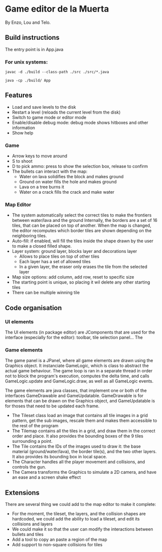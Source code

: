 # Game editor de la Muerta
By Enzo, Lou and Telo.

## Build instructions
The entry point is in App.java
### For unix systems:
```
javac -d ./build --class-path ./src ./src/*.java
```
```
java -cp ./build/ App
```



## Features
- Load and save levels to the disk
- Restart a level (reloads the current level from the disk)
- Switch to game mode or editor mode
- Enable/disable debug mode: debug mode shows hitboxes and other information
- Show help
### Game
- Arrow keys to move around
- S to shoot
- D to pick ammo: press to show the selection box, release to confirm
- The bullets can interact with the map:
  - Water on lava solidifies the block and makes ground
  - Ground on water fills the hole and makes ground
  - Lava on a tree burns it
  - Water on a crack fills the crack and make water
### Map Editor
- The system automatically select the correct tiles to make the frontiers between water/lava and the ground
    Internally, the borders are a set of 16 tiles, that can be placed on top of another. When the map is changed, the editor recomputes which border tiles are shown depending on the neighboring tiles.
- Auto-fill: if enabled, will fill the tiles inside the shape drawn by the user to make a closed filled shape.
- Layer system: ground layer, blocks layer and decorations layer
  - Allows to place tiles on top of other tiles
  - Each layer has a set of allowed tiles
  - In a given layer, the eraser only erases the tile from the selected layer
- Map size options: add column, add row, reset to specific size
- The starting point is unique, so placing it wil delete any other starting tiles
- There can be multiple winning tile

## Code organisation
### UI elements
  The UI elements (in package editor) are JComponents that are used for the interface (especially for the editor): toolbar, tile selection panel...
  The 
  
### Game elements
The game panel is a JPanel, where all game elements are drawn using the Graphics object. It instanciate GameLogic, which is class to abstract the actual game behaviour. The game loop is ran in a separate thread in order not to block the program's execution, computes the delta time, and calls GameLogic.update and GameLogic.draw, as well as all GameLogic events.  

The game elements are java classes, that implement one or both of the interfaces GameDrawable and GameUpdatable. GameDrawable is for elements that can be drawn on the Graphics object, and GameUpdatable is for thoses that need to be updated each frame.  

- The Tileset class load an image that contains all tile images in a grid pattern, get the sub images, rescale them and makes them accessible to the rest of the program  
- The Tilemap contains all the tiles in a grid, and draw them in the correct order and place. It also provides the bounding boxes of the 9 tiles surrounding a point.
- The Tile contains the IDs of the images used to draw it: the base material (ground/water/lava), the border tile(s), and the two other layers. It also provides its bounding box in local space.
- The Character handles all the player movement and collisions, and controls the gun.
- The Camera transforms the Graphics to simulate a 2D camera, and have an ease and a screen shake effect

## Extensions
There are several thing we could add to the map editor to make it complete:
- For the moment, the tileset, the layers, and the collision shapes are hardcoded, we could add the ability to load a tileset, and edit its collisions and layers
- We could make it so that the user can modify the interactions between bullets and tiles
- Add a tool to copy an paste a region of the map
- Add support to non-square collisions for tiles
